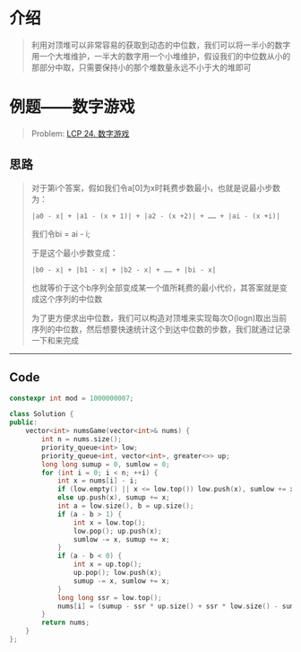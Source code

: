 # 介绍

> 利用对顶堆可以非常容易的获取到动态的中位数，我们可以将一半小的数字用一个大堆维护，一半大的数字用一个小堆维护，假设我们的中位数从小的那部分中取，只需要保持小的那个堆数量永远不小于大的堆即可

# 例题——数字游戏

> Problem: [LCP 24. 数字游戏](https://leetcode.cn/problems/5TxKeK/description/)

## 思路

> 对于第i个答案，假如我们令a[0]为x时耗费步数最小，也就是说最小步数为：
>
> `|a0 - x| + |a1 - (x + 1)| + |a2 - (x +2)| + …… + |ai - (x +i)|`
>
> 我们令bi = ai - i;
>
> 于是这个最小步数变成：
>
> `|b0 - x| + |b1 - x| + |b2 - x| + …… + |bi - x|`
>
> 也就等价于这个b序列全部变成某一个值所耗费的最小代价，其答案就是变成这个序列的中位数
>
> 为了更方便求出中位数，我们可以构造对顶堆来实现每次O(logn)取出当前序列的中位数，然后想要快速统计这个到达中位数的步数，我们就通过记录一下和来完成

---

## Code

```c++
constexpr int mod = 1000000007;

class Solution {
public:
    vector<int> numsGame(vector<int>& nums) {
        int n = nums.size();
        priority_queue<int> low;
        priority_queue<int, vector<int>, greater<>> up;
        long long sumup = 0, sumlow = 0;
        for (int i = 0; i < n; ++i) {
            int x = nums[i] - i;
            if (low.empty() || x <= low.top()) low.push(x), sumlow += x;
            else up.push(x), sumup += x;
            int a = low.size(), b = up.size();
            if (a - b > 1) {
                int x = low.top();
                low.pop(); up.push(x);
                sumlow -= x, sumup += x;
            }
            if (a - b < 0) {
                int x = up.top();
                up.pop(); low.push(x);
                sumup -= x, sumlow += x;
            }
            long long ssr = low.top();
            nums[i] = (sumup - ssr * up.size() + ssr * low.size() - sumlow) % mod;
        }
        return nums;
    }
};
```

